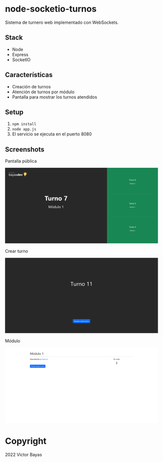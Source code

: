 # node-socketio-turnos

Sistema de turnero web implementado con WebSockets.

## Stack
- Node
- Express
- SocketIO

## Características
- Creación de turnos
- Atención de turnos por módulo
- Pantalla para mostrar los turnos atendidos

## Setup
1. `npm install`
2. `node app.js`
3. El servicio se ejecuta en el puerto 8080


## Screenshots

Pantalla pública

![pantalla](./screenshots/pantalla.png)

Crear turno

![turno](./screenshots/turno.png)

Módulo

![modulo](./screenshots/modulo.png)

# Copyright
2022 Victor Bayas
